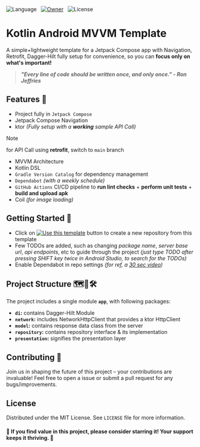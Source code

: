 ![Language](https://img.shields.io/github/languages/top/its-me-debk007/kotlin-android-mvvm-template?color=B125EA&logo=kotlin&style=social)&nbsp;&nbsp;
[![Owner](https://img.shields.io/badge/by-its--me--debk007-brightgreen?logo=github&style=social)](https://github.com/its-me-debk007)&nbsp;&nbsp;
![License](https://img.shields.io/github/license/its-me-debk007/kotlin-android-mvvm-template.svg?style=social)

# Kotlin Android MVVM Template

A simple+lightweight template for a Jetpack Compose app with Navigation, Retrofit, Dagger-Hilt fully setup for convenience, so you can **focus only on what's important!**

> ***"Every line of code should be written once, and only once." - Ron Jeffries***

## Features 🎨

- Project fully in `Jetpack Compose`
- Jetpack Compose Navigation
- ktor *(Fully setup with a **working** sample API Call)*
> [!NOTE]
> for API Call using **retrofit**, switch to `main` branch
- MVVM Architecture
- Kotlin DSL
- `Gradle Version Catalog` for dependency management
- `Dependabot` *(with a weekly schedule)*
- `GitHub Actions` CI/CD pipeline to **run lint checks** + **perform unit tests** + **build and upload apk**
- Coil *(for image loading)*


## Getting Started 👣

- Click on [![Use this template](https://img.shields.io/badge/-Use%20this%20template-499D95?style=for-the-badge)](https://github.com/new?template_name=kotlin-android-mvvm-template&template_owner=its-me-debk007) button to create a new repository from this template
- Few TODOs are added, such as changing *package name*, *server base url*, *api endpoints*, etc to guide through the project *(just type TODO after pressing SHIFT key twice in Android Studio, to search for the TODOs)*
- Enable Dependabot in repo settings *(for ref, a [30 sec video](https://www.youtube.com/watch?v=yvXKlDgiGHo))*


## Project Structure 🗺️📐🛠️

The project includes a single module **`app`**, with following packages:

- **`di`:** contains Dagger-Hilt Module
- **`network`:** includes NetworkHttpClient that provides a ktor HttpClient
- **`model`:** contains response data class from the server
- **`repository`:** contains repository interface & its implementation
- **`presentation`:** signifies the presentation layer

## Contributing 🤝

Join us in shaping the future of this project – your contributions are invaluable! Feel free to open a issue or submit a pull request for any bugs/improvements.

## License

Distributed under the MIT License. See `LICENSE` file for more information.

#### 🌟 If you find value in this project, please consider starring it! Your support keeps it thriving. 🚀
